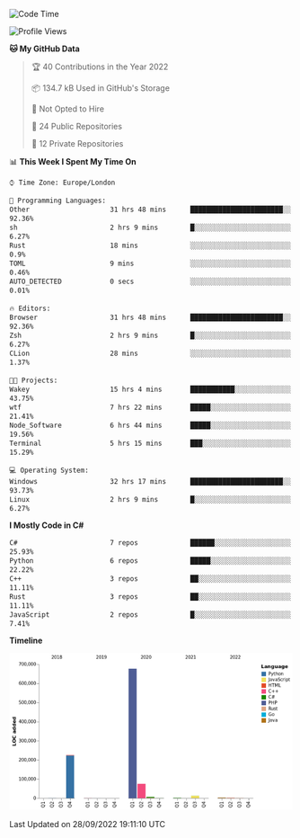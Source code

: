 <!--START_SECTION:waka-->
![Code Time](http://img.shields.io/badge/Code%20Time-272%20hrs%2054%20mins-blue)

![Profile Views](http://img.shields.io/badge/Profile%20Views-12-blue)

**🐱 My GitHub Data** 

> 🏆 40 Contributions in the Year 2022
 > 
> 📦 134.7 kB Used in GitHub's Storage 
 > 
> 🚫 Not Opted to Hire
 > 
> 📜 24 Public Repositories 
 > 
> 🔑 12 Private Repositories  
 > 
📊 **This Week I Spent My Time On** 

```text
⌚︎ Time Zone: Europe/London

💬 Programming Languages: 
Other                    31 hrs 48 mins      ███████████████████████░░   92.36% 
sh                       2 hrs 9 mins        █░░░░░░░░░░░░░░░░░░░░░░░░   6.27% 
Rust                     18 mins             ░░░░░░░░░░░░░░░░░░░░░░░░░   0.9% 
TOML                     9 mins              ░░░░░░░░░░░░░░░░░░░░░░░░░   0.46% 
AUTO_DETECTED            0 secs              ░░░░░░░░░░░░░░░░░░░░░░░░░   0.01%

🔥 Editors: 
Browser                  31 hrs 48 mins      ███████████████████████░░   92.36% 
Zsh                      2 hrs 9 mins        █░░░░░░░░░░░░░░░░░░░░░░░░   6.27% 
CLion                    28 mins             ░░░░░░░░░░░░░░░░░░░░░░░░░   1.37%

🐱‍💻 Projects: 
Wakey                    15 hrs 4 mins       ███████████░░░░░░░░░░░░░░   43.75% 
wtf                      7 hrs 22 mins       █████░░░░░░░░░░░░░░░░░░░░   21.41% 
Node_Software            6 hrs 44 mins       █████░░░░░░░░░░░░░░░░░░░░   19.56% 
Terminal                 5 hrs 15 mins       ███░░░░░░░░░░░░░░░░░░░░░░   15.29%

💻 Operating System: 
Windows                  32 hrs 17 mins      ███████████████████████░░   93.73% 
Linux                    2 hrs 9 mins        █░░░░░░░░░░░░░░░░░░░░░░░░   6.27%

```

**I Mostly Code in C#** 

```text
C#                       7 repos             ██████░░░░░░░░░░░░░░░░░░░   25.93% 
Python                   6 repos             █████░░░░░░░░░░░░░░░░░░░░   22.22% 
C++                      3 repos             ██░░░░░░░░░░░░░░░░░░░░░░░   11.11% 
Rust                     3 repos             ██░░░░░░░░░░░░░░░░░░░░░░░   11.11% 
JavaScript               2 repos             █░░░░░░░░░░░░░░░░░░░░░░░░   7.41%

```


**Timeline**

![Chart not found](https://raw.githubusercontent.com/Jirubizu/Jirubizu/master/charts/bar_graph.png) 


 Last Updated on 28/09/2022 19:11:10 UTC
<!--END_SECTION:waka-->